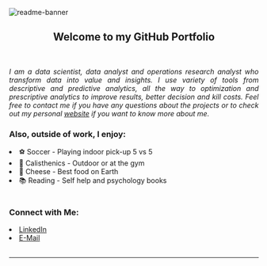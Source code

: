 ![readme-banner](https://user-images.githubusercontent.com/108199052/177016372-56af75a0-ebc5-41ac-b6f3-9e708ae5c676.png)
<br/>

<h2 align="center"> Welcome to my GitHub Portfolio <br/></h2><br/>
<p align="justify"><i> I am a data scientist, data analyst and operations research analyst who transform data into value and insights. I use variety of tools from descriptive and predictive analytics, all the way to optimization and prescriptive analytics to improve results, better decision and kill costs. Feel free to contact me if you have any questions about the projects or to check out my personal <a href="https://www.mlepicier.github.io">website</a> if you want to know more about me. </i><p>

<h3>Also, outside of work, I enjoy:</h3>
    <li>⚽ Soccer - Playing indoor pick-up 5 vs 5
    <li>🤸 Calisthenics - Outdoor or at the gym
    <li>🧀 Cheese - Best food on Earth
    <li>📚 Reading - Self help and psychology books<br/><br/>

<h3>Connect with Me:</h3>
<li><a href="https://www.linkedin.com/in/mlepicier/">LinkedIn</a>
<li><a href="mailto:mlepicier.msc2022@ivey.ca">E-Mail</a> <br/><br/> 

***
